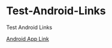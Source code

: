 # Test-Android-Links
Test Android Links

[Android App Link](https://autoriza-pagamento.caixa.gov.br/openbankingibc/?consentId=urn:bancoex:C1DD33123&pf=1&flowId=2)
